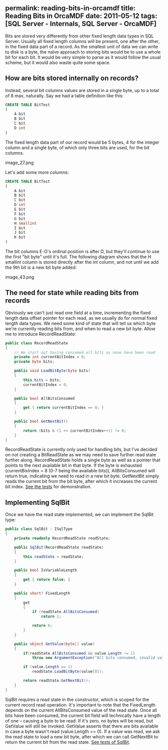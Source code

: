 permalink: reading-bits-in-orcamdf
title: Reading Bits in OrcaMDF
date: 2011-05-12
tags: [SQL Server - Internals, SQL Server - OrcaMDF]
---
Bits are stored very differently from other fixed length data types in SQL Server. Usually all fixed length columns will be present, one after the other, in the fixed data part of a record. As the smallest unit of data we can write to disk is a byte, the naïve approach to storing bits would be to use a whole bit for each bit. It would be very simple to parse as it would follow the usual scheme, but it would also waste quite some space.

<!-- more -->

## How are bits stored internally on records?

Instead, several bit columns values are stored in a single byte, up to a total of 8 max, naturally. Say we had a table definition like this:

```sql
CREATE TABLE BitTest
(
	A bit
	B bit
	C bit
	D int
)
```

The fixed length data part of our record would be 5 bytes, 4 for the integer column and a single byte, of which only three bits are used, for the bit columns.

image_27.png

Let's add some more columns:

```sql
CREATE TABLE BitTest
(
	A bit
	B bit
	C bit
	D int
	E bit
	F bit
	G bit
	H smallint
	I bit
	J bit
	K bit
)
```

The bit columns E-G's ordinal position is after D, but they'll continue to use the first "bit byte" until it's full. The following diagram shows that the H smallint column is stored directly after the int column, and not until we add the 9th bit is a new bit byte added:

image_43.png

## The need for state while reading bits from records

Obviously we can't just read one field at a time, incrementing the fixed length data offset pointer for each read, as we usually do for normal fixed length data types. We need some kind of state that will tell us which byte we're currently reading bits from, and when to read a new bit byte. Allow me to introduce RecordReadState:

```csharp
public class RecordReadState
{
	// We start out having consumed all bits as none have been read
	private int currentBitIndex = 8;
	private byte bits;

	public void LoadBitByte(byte bits)
	{
		this.bits = bits;
		currentBitIndex = 0;
	}

	public bool AllBitsConsumed
	{
		get { return currentBitIndex == 8; }
	}

	public bool GetNextBit()
	{
		return (bits & (1 << currentBitIndex++)) != 0;
	}
}
```

RecordReadState is currently only used for handling bits, but I've decided on not creating a BitReadState as we may need to save further read state further along. RecordReadState holds a single byte as well as a pointer that points to the next available bit in that byte. If the byte is exhausted (currentBixIndex = 8 (0-7 being the available bits)), AllBitsConsumed will return true, indicating we need to read in a new bit byte. GetNextBit simply reads the current bit from the bit byte, after which it increases the current bit index. [See the tests](https://github.com/improvedk/OrcaMDF/blob/58250bef24265900b6d94ec90be41b0647508b35/src/OrcaMDF.Core.Tests/Engine/Records/RecordReadStateTests.cs) for demonstration.

## Implementing SqlBit

Once we have the read state implemented, we can implement the SqlBit type:

```csharp
public class SqlBit : ISqlType
{
	private readonly RecordReadState readState;

	public SqlBit(RecordReadState readState)
	{
		this.readState = readState;
	}

	public bool IsVariableLength
	{
		get { return false; }
	}

	public short? FixedLength
	{
		get
		{
			if (readState.AllBitsConsumed)
				return 1;

			return 0;
		}
	}

	public object GetValue(byte[] value)
	{
		if(readState.AllBitsConsumed && value.Length != 1)
			throw new ArgumentException("All bits consumed, invalid value length: " + value.Length);

		if (value.Length == 1)
			readState.LoadBitByte(value[0]);

		return readState.GetNextBit();
	}
}
```

SqlBit requires a read state in the constructor, which is scoped for the current record read operation. It's important to note that the FixedLength depends on the current AllBitsConsumed value of the read state. Once all bits have been consumed, the current bit field will technically have a length of one – causing a byte to be read. If it's zero, no bytes will be read, but GetValue will still be invoked. GetValue asserts that there are bits available in case a byte wasn't read (value.Length == 0). If a value was read, we ask the read state to load a new bit byte, after which we can call GetNextBit to return the current bit from the read state. [See tests of SqlBit](https://github.com/improvedk/OrcaMDF/blob/58250bef24265900b6d94ec90be41b0647508b35/src/OrcaMDF.Core.Tests/Engine/SqlTypes/SqlBitTests.cs).
